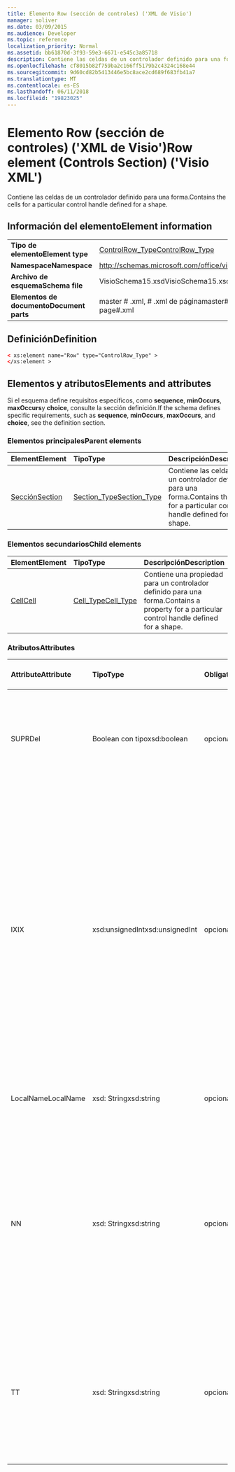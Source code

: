 ```yaml
---
title: Elemento Row (sección de controles) ('XML de Visio')
manager: soliver
ms.date: 03/09/2015
ms.audience: Developer
ms.topic: reference
localization_priority: Normal
ms.assetid: bb61870d-3f93-59e3-6671-e545c3a85718
description: Contiene las celdas de un controlador definido para una forma.
ms.openlocfilehash: cf8015b82f759ba2c166ff5179b2c4324c168e44
ms.sourcegitcommit: 9d60cd82b5413446e5bc8ace2cd689f683fb41a7
ms.translationtype: MT
ms.contentlocale: es-ES
ms.lasthandoff: 06/11/2018
ms.locfileid: "19823025"
---
```

# <a name="row-element-controls-section-visio-xml"></a><span data-ttu-id="491b0-103">Elemento Row (sección de controles) ('XML de Visio')</span><span class="sxs-lookup"><span data-stu-id="491b0-103">Row element (Controls Section) ('Visio XML')</span></span>

<span data-ttu-id="491b0-104">Contiene las celdas de un controlador definido para una forma.</span><span class="sxs-lookup"><span data-stu-id="491b0-104">Contains the cells for a particular control handle defined for a shape.</span></span>
  
## <a name="element-information"></a><span data-ttu-id="491b0-105">Información del elemento</span><span class="sxs-lookup"><span data-stu-id="491b0-105">Element information</span></span>

|||
|:-----|:-----|
|<span data-ttu-id="491b0-106">**Tipo de elemento**</span><span class="sxs-lookup"><span data-stu-id="491b0-106">**Element type**</span></span> <br/> |[<span data-ttu-id="491b0-107">ControlRow_Type</span><span class="sxs-lookup"><span data-stu-id="491b0-107">ControlRow_Type</span></span>](controlrow_type-complextypevisio-xml.md) <br/> |
|<span data-ttu-id="491b0-108">**Namespace**</span><span class="sxs-lookup"><span data-stu-id="491b0-108">**Namespace**</span></span> <br/> |http://schemas.microsoft.com/office/visio/2012/main  <br/> |
|<span data-ttu-id="491b0-109">**Archivo de esquema**</span><span class="sxs-lookup"><span data-stu-id="491b0-109">**Schema file**</span></span> <br/> |<span data-ttu-id="491b0-110">VisioSchema15.xsd</span><span class="sxs-lookup"><span data-stu-id="491b0-110">VisioSchema15.xsd</span></span>  <br/> |
|<span data-ttu-id="491b0-111">**Elementos de documento**</span><span class="sxs-lookup"><span data-stu-id="491b0-111">**Document parts**</span></span> <br/> |<span data-ttu-id="491b0-112">master # .xml, # .xml de página</span><span class="sxs-lookup"><span data-stu-id="491b0-112">master#.xml, page#.xml</span></span>  <br/> |
   
## <a name="definition"></a><span data-ttu-id="491b0-113">Definición</span><span class="sxs-lookup"><span data-stu-id="491b0-113">Definition</span></span>

```XML
< xs:element name="Row" type="ControlRow_Type" >
</xs:element >
```

## <a name="elements-and-attributes"></a><span data-ttu-id="491b0-114">Elementos y atributos</span><span class="sxs-lookup"><span data-stu-id="491b0-114">Elements and attributes</span></span>

<span data-ttu-id="491b0-115">Si el esquema define requisitos específicos, como **sequence**, **minOccurs**, **maxOccurs**y **choice**, consulte la sección definición.</span><span class="sxs-lookup"><span data-stu-id="491b0-115">If the schema defines specific requirements, such as **sequence**, **minOccurs**, **maxOccurs**, and **choice**, see the definition section.</span></span> 
  
### <a name="parent-elements"></a><span data-ttu-id="491b0-116">Elementos principales</span><span class="sxs-lookup"><span data-stu-id="491b0-116">Parent elements</span></span>

|<span data-ttu-id="491b0-117">**Element**</span><span class="sxs-lookup"><span data-stu-id="491b0-117">**Element**</span></span>|<span data-ttu-id="491b0-118">**Tipo**</span><span class="sxs-lookup"><span data-stu-id="491b0-118">**Type**</span></span>|<span data-ttu-id="491b0-119">**Descripción**</span><span class="sxs-lookup"><span data-stu-id="491b0-119">**Description**</span></span>|
|:-----|:-----|:-----|
|[<span data-ttu-id="491b0-120">Sección</span><span class="sxs-lookup"><span data-stu-id="491b0-120">Section</span></span>](section-element-sheet_type-complextypevisio-xml.md) <br/> |[<span data-ttu-id="491b0-121">Section_Type</span><span class="sxs-lookup"><span data-stu-id="491b0-121">Section_Type</span></span>](section_type-complextypevisio-xml.md) <br/> |<span data-ttu-id="491b0-122">Contiene las celdas de un controlador definido para una forma.</span><span class="sxs-lookup"><span data-stu-id="491b0-122">Contains the cells for a particular control handle defined for a shape.</span></span>  <br/> |
   
### <a name="child-elements"></a><span data-ttu-id="491b0-123">Elementos secundarios</span><span class="sxs-lookup"><span data-stu-id="491b0-123">Child elements</span></span>

|<span data-ttu-id="491b0-124">**Element**</span><span class="sxs-lookup"><span data-stu-id="491b0-124">**Element**</span></span>|<span data-ttu-id="491b0-125">**Tipo**</span><span class="sxs-lookup"><span data-stu-id="491b0-125">**Type**</span></span>|<span data-ttu-id="491b0-126">**Descripción**</span><span class="sxs-lookup"><span data-stu-id="491b0-126">**Description**</span></span>|
|:-----|:-----|:-----|
|[<span data-ttu-id="491b0-127">Cell</span><span class="sxs-lookup"><span data-stu-id="491b0-127">Cell</span></span>](cell-element-controls-rowvisio-xml.md) <br/> |[<span data-ttu-id="491b0-128">Cell_Type</span><span class="sxs-lookup"><span data-stu-id="491b0-128">Cell_Type</span></span>](cell_type-complextypevisio-xml.md) <br/> |<span data-ttu-id="491b0-129">Contiene una propiedad para un controlador definido para una forma.</span><span class="sxs-lookup"><span data-stu-id="491b0-129">Contains a property for a particular control handle defined for a shape.</span></span>  <br/> |
   
### <a name="attributes"></a><span data-ttu-id="491b0-130">Atributos</span><span class="sxs-lookup"><span data-stu-id="491b0-130">Attributes</span></span>

|<span data-ttu-id="491b0-131">**Attribute**</span><span class="sxs-lookup"><span data-stu-id="491b0-131">**Attribute**</span></span>|<span data-ttu-id="491b0-132">**Tipo**</span><span class="sxs-lookup"><span data-stu-id="491b0-132">**Type**</span></span>|<span data-ttu-id="491b0-133">**Obligatorio**</span><span class="sxs-lookup"><span data-stu-id="491b0-133">**Required**</span></span>|<span data-ttu-id="491b0-134">**Descripción**</span><span class="sxs-lookup"><span data-stu-id="491b0-134">**Description**</span></span>|<span data-ttu-id="491b0-135">**Valores posibles**</span><span class="sxs-lookup"><span data-stu-id="491b0-135">**Possible values**</span></span>|
|:-----|:-----|:-----|:-----|:-----|
|<span data-ttu-id="491b0-136">SUPR</span><span class="sxs-lookup"><span data-stu-id="491b0-136">Del</span></span>  <br/> |<span data-ttu-id="491b0-137">Boolean con tipo</span><span class="sxs-lookup"><span data-stu-id="491b0-137">xsd:boolean</span></span>  <br/> |<span data-ttu-id="491b0-138">opcional</span><span class="sxs-lookup"><span data-stu-id="491b0-138">optional</span></span>  <br/> |<span data-ttu-id="491b0-139">Especifica si se ha eliminado una fila que de lo contrario heredan la configuración de una forma de patrón.</span><span class="sxs-lookup"><span data-stu-id="491b0-139">Specifies whether a row that would otherwise be inherited from a master shape has been deleted.</span></span>  <br/> |<span data-ttu-id="491b0-140">Valores del tipo Boolean con tipo.</span><span class="sxs-lookup"><span data-stu-id="491b0-140">Values of the xsd:boolean type.</span></span>  <br/> |
|<span data-ttu-id="491b0-141">IX</span><span class="sxs-lookup"><span data-stu-id="491b0-141">IX</span></span>  <br/> |<span data-ttu-id="491b0-142">xsd:unsignedInt</span><span class="sxs-lookup"><span data-stu-id="491b0-142">xsd:unsignedInt</span></span>  <br/> |<span data-ttu-id="491b0-143">opcional</span><span class="sxs-lookup"><span data-stu-id="491b0-143">optional</span></span>  <br/> |<span data-ttu-id="491b0-144">Especifica el identificador basado en uno de la fila.</span><span class="sxs-lookup"><span data-stu-id="491b0-144">Specifies the one-based identifier for the row.</span></span> <span data-ttu-id="491b0-145">Debe ser único y mayor que otros identificadores en la misma sección. El atributo IX solo se usa para las secciones de carácter, conexión, campo, FillGradient, geometría, capa, LineGradient, párrafo, revisor, cero y las fichas.</span><span class="sxs-lookup"><span data-stu-id="491b0-145">It should be unqiue and greater than other identifiers in the same section.The IX attribute is only used for the Character, Connection, Field, FillGradient, Geometry, Layer, LineGradient, Paragraph, Reviewer, Scratch, and Tabs sections.</span></span> <span data-ttu-id="491b0-146">Sólo una fila puede tener uno de los atributos IX o N.</span><span class="sxs-lookup"><span data-stu-id="491b0-146">A row can only have one of the IX or N attributes.</span></span>  <br/> |<span data-ttu-id="491b0-147">Valores del tipo xsd:unsignedInt.</span><span class="sxs-lookup"><span data-stu-id="491b0-147">Values of the xsd:unsignedInt type.</span></span>  <br/> |
|<span data-ttu-id="491b0-148">LocalName</span><span class="sxs-lookup"><span data-stu-id="491b0-148">LocalName</span></span>  <br/> |<span data-ttu-id="491b0-149">xsd: String</span><span class="sxs-lookup"><span data-stu-id="491b0-149">xsd:string</span></span>  <br/> |<span data-ttu-id="491b0-150">opcional</span><span class="sxs-lookup"><span data-stu-id="491b0-150">optional</span></span>  <br/> |<span data-ttu-id="491b0-151">Especifica el nombre único de dependen del idioma de la fila.</span><span class="sxs-lookup"><span data-stu-id="491b0-151">Specifies the unique language-dependent name of the row.</span></span>  <br/> |<span data-ttu-id="491b0-152">Valores del tipo XSD: String.</span><span class="sxs-lookup"><span data-stu-id="491b0-152">Values of the xsd:string type.</span></span>  <br/> |
|<span data-ttu-id="491b0-153">N</span><span class="sxs-lookup"><span data-stu-id="491b0-153">N</span></span>  <br/> |<span data-ttu-id="491b0-154">xsd: String</span><span class="sxs-lookup"><span data-stu-id="491b0-154">xsd:string</span></span>  <br/> |<span data-ttu-id="491b0-155">opcional</span><span class="sxs-lookup"><span data-stu-id="491b0-155">optional</span></span>  <br/> |<span data-ttu-id="491b0-156">Especifica el nombre único de independiente del idioma de la fila. El atributo N solo se usa para las secciones de usuario, propiedad, acciones, Control, conexión, hipervínculo y ActionTag.</span><span class="sxs-lookup"><span data-stu-id="491b0-156">Specifies the unique language-independent name of the row.The N attribute is only used for the User, Property, Actions, Control, Connection, Hyperlink, and ActionTag sections.</span></span> <span data-ttu-id="491b0-157">Sólo una fila puede tener uno de los atributos IX o N.</span><span class="sxs-lookup"><span data-stu-id="491b0-157">A row can only have one of the IX or N attributes.</span></span>  <br/> |<span data-ttu-id="491b0-158">Valores del tipo XSD: String.</span><span class="sxs-lookup"><span data-stu-id="491b0-158">Values of the xsd:string type.</span></span>  <br/> |
|<span data-ttu-id="491b0-159">T</span><span class="sxs-lookup"><span data-stu-id="491b0-159">T</span></span>  <br/> |<span data-ttu-id="491b0-160">xsd: String</span><span class="sxs-lookup"><span data-stu-id="491b0-160">xsd:string</span></span>  <br/> |<span data-ttu-id="491b0-161">opcional</span><span class="sxs-lookup"><span data-stu-id="491b0-161">optional</span></span>  <br/> |<span data-ttu-id="491b0-162">Especifica el tipo de la ruta de acceso geométrica representada por la fila y utilizado en la visualización de la geometría.</span><span class="sxs-lookup"><span data-stu-id="491b0-162">Specifies the type of the geometric path represented by the row and used in geometry visualization.</span></span> <span data-ttu-id="491b0-163">El atributo T solo se usa para la sección de geometría.</span><span class="sxs-lookup"><span data-stu-id="491b0-163">The T attribute is only used for the Geometry section.</span></span>  <br/> |<span data-ttu-id="491b0-164">Valores del tipo XSD: String.</span><span class="sxs-lookup"><span data-stu-id="491b0-164">Values of the xsd:string type.</span></span>  <br/> |
   

